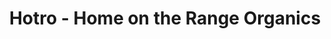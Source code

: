 ---
title: "Hotro - Home on the Range Organics"
url: /vancouver/hotro-home-on-the-range-organics/
shop: supermarket
---